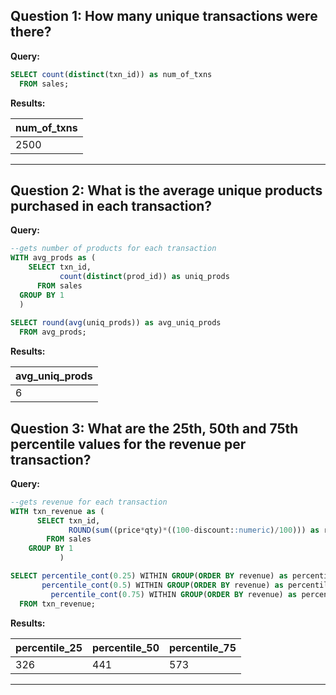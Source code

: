 **Question 1:**
How many unique transactions were there?
-----

**Query:**

```sql
SELECT count(distinct(txn_id)) as num_of_txns
  FROM sales;
```

**Results:**

|num_of_txns|
|---------|
|2500|

--------------------------

**Question 2:**
What is the average unique products purchased in each transaction?
---

**Query:**

```sql
--gets number of products for each transaction
WITH avg_prods as (
    SELECT txn_id,
           count(distinct(prod_id)) as uniq_prods
      FROM sales
  GROUP BY 1
  )
  
SELECT round(avg(uniq_prods)) as avg_uniq_prods
  FROM avg_prods;
```

**Results:**

|avg_uniq_prods|
|---------|
|6|


**Question 3:**
What are the 25th, 50th and 75th percentile values for the revenue per transaction?
-----

**Query:**

```sql
--gets revenue for each transaction
WITH txn_revenue as (
      SELECT txn_id,
             ROUND(sum((price*qty)*((100-discount::numeric)/100))) as revenue
        FROM sales
    GROUP BY 1
           )

SELECT percentile_cont(0.25) WITHIN GROUP(ORDER BY revenue) as percentile_25,
       percentile_cont(0.5) WITHIN GROUP(ORDER BY revenue) as percentile_50,
	     percentile_cont(0.75) WITHIN GROUP(ORDER BY revenue) as percentile_75
  FROM txn_revenue;
```

**Results:**

| percentile_25 | percentile_50 | percentile_75 |
| ------------- | ------------- | ------------- |
| 326           | 441           | 573           |

--------------------------------
